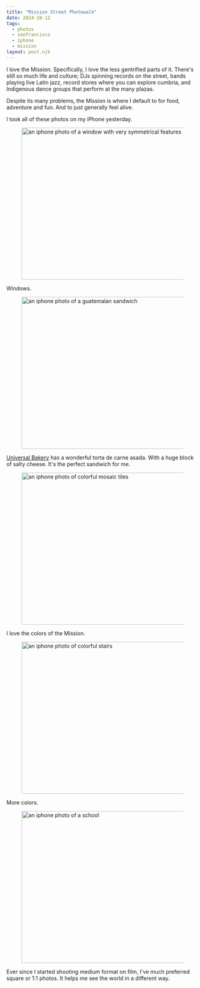 ```yaml
---
title: "Mission Street Photowalk"
date: 2024-10-12
tags:
  - photos
  - sanfrancisco
  - iphone
  - mission
layout: post.njk
---
```


I love the Mission. Specifically, I love the less gentrified parts of it. There's still so much life and culture; DJs spinning records on the street, bands playing live Latin jazz, record stores where you can explore cumbria, and Indigenous dance groups that perform at the many plazas.

Despite its many problems, the Mission is where I default to for food, adventure and fun. And to just generally feel alive.

I took all of these photos on my iPhone yesterday.

<figure class="post-image">
<img src="/img/mission_0.jpg" width="600" height="397" alt="an iphone photo of a window with very symmetrical features" loading="lazy" decoding="async">
</figure>

Windows.

<figure class="post-image">
<img src="/img/mission_1.jpg" width="600" height="397" alt="an iphone photo of a guatemalan sandwich" loading="lazy" decoding="async"></figure>

[Universal Bakery](https://maps.app.goo.gl/juK7FmkNGq8Hgam68) has a wonderful torta de carne asada. With a huge block of salty cheese. It's the perfect sandwich for me.

<figure class="post-image">
<img src="/img/mission_2.jpg" width="600" height="397" alt="an iphone photo of colorful mosaic tiles" loading="lazy" decoding="async"></figure>

 I love the colors of the Mission.

<figure class="post-image">
<img src="/img/mission_3.jpg" width="600" height="397" alt="an iphone photo of colorful stairs" loading="lazy" decoding="async"></figure>

More colors.

<figure class="post-image">
<img src="/img/mission_4.jpg" width="600" height="397" alt="an iphone photo of a school" loading="lazy" decoding="async"></figure>

Ever since I started shooting medium format on film, I've much preferred square or 1:1 photos. It helps me see the world in a different way.